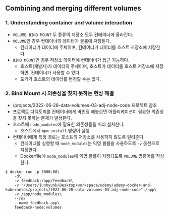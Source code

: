 ## Combining and merging different volumes

### 1. Understanding container and volume interaction

* `VOLUME`, `BIND MOUNT` 두 종류의 저장소 모두 컨테이너에 올라간다.
* `VOLUME`인 경우 컨테이너의 데이터가 볼륨에 저장된다.
    * 컨테이너가 데이터에 주체이며, 컨테이너가 데이터를 호스트 저장소에 저장한다.
* `BIND MOUNT`인 경우 저장소 데이터에 컨테이너가 접근 가능하다.
    * 호스트(개발자)가 데이터의 주체이며, 호스트가 데이터를 호스트 저장소에 저장하면, 컨테이너가 사용할 수 있다.
    * 도커가 호스트의 데이터를 변경할 수는 없다.

### 2. Bind Mount 시 의존성을 찾지 못하는 현상 해결

* /projects/2022-06-28-data-volumes-03-adj-node-code 프로젝트 참조
* 프로젝트 디렉토리를 컨테이너에게 바인딩 해놓으면 어플리케이션이 필요한 의존성을 찾지 못하는 문제가 발생한다.
* 호스트에 `node_modules`에 필요한 의존성들을 미리 설치한다.
    * 호스트에서 `npm install` 명령어 실행
* 컨테이너에게 특정 경로는 호스트의 저장소를 사용하지 않도록 알려준다.
    * 컨테이너를 실행할 때 `node_modules`는 익명 볼륨을 사용하도록 `-v` 옵션으로 지정한다.
    * Dockerfile에 `node_modules`에 익명 볼륨이 지정되도록 `VOLUME` 명령어를 작성한다. 

```
$ docker run -p 3000:80\
    -d\
    -v feedback:/app/feedback\
    -v "/Users/junhyunk/Desktop/workspace/udemy/udemy-docker-and-kubernetes/projects/2022-06-28-data-volumes-03-adj-node-code":/app\
    -v /app/node_modules\
    --rm\
    --name feedback-app\
    feedback-node:volumes
```